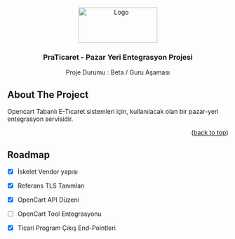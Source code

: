 <!-- Improved compatibility of back to top link: See: https://github.com/othneildrew/Best-README-Template/pull/73 -->
<a name="readme-top"></a>
<!--
*** Thanks for checking out the Best-README-Template. If you have a suggestion
*** that would make this better, please fork the repo and create a pull request
*** or simply open an issue with the tag "enhancement".
*** Don't forget to give the project a star!
*** Thanks again! Now go create something AMAZING! :D
-->



<!-- PROJECT SHIELDS -->
<!--
*** I'm using markdown "reference style" links for readability.
*** Reference links are enclosed in brackets [ ] instead of parentheses ( ).
*** See the bottom of this document for the declaration of the reference variables
*** for contributors-url, forks-url, etc. This is an optional, concise syntax you may use.
*** https://www.markdownguide.org/basic-syntax/#reference-style-links
-->


<!-- PROJECT LOGO -->
<br />
<div align="center">
  <a href="https://github.com/othneildrew/Best-README-Template">
    <img src="https://www.praticaret.com/image/cache/catalog/yeni/logo-siyah-339x97.png.webp" alt="Logo" width="180" height="80">
  </a>

  <h3 align="center">PraTicaret - Pazar Yeri Entegrasyon Projesi</h3>

  <p align="center">
    Proje Durumu : Beta / Guru Aşaması
  </p>
</div>






<!-- ABOUT THE PROJECT -->
## About The Project



Opencart Tabanlı E-Ticaret sistemleri için, kullanılacak olan bir pazar-yeri entegrasyon servisidir. 


<p align="right">(<a href="#readme-top">back to top</a>)</p>





<!-- ROADMAP -->
## Roadmap

- [x] İskelet Vendor yapısı
- [X] Referans TLS Tanımları
- [x] OpenCart API Düzeni
- [ ] OpenCart Tool Entegrasyonu
- [x] Ticari Program Çıkış End-Pointleri


